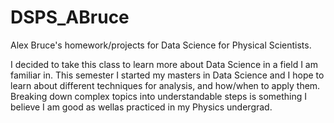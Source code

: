# DSPS_ABruce
Alex Bruce's homework/projects for Data Science for Physical Scientists.

I decided to take this class to learn more about Data Science in a field I am familiar in. This semester I started my masters in Data Science and I hope to learn about different techniques for analysis, and how/when to apply them. Breaking down complex topics into understandable steps is something I believe I am good as wellas practiced in my Physics undergrad.
